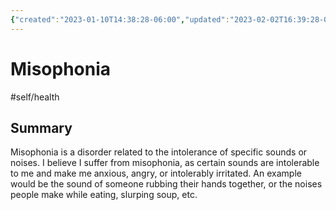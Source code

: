 ```yaml
---
{"created":"2023-01-10T14:38:28-06:00","updated":"2023-02-02T16:39:28-06:00","title":"Misophonia","zettelgarden":true,"zettelType":"concept","dg-publish":true,"permalink":"/z/notes/misophonia/","dgPassFrontmatter":true}
---
```


# Misophonia
#self/health 
## Summary
Misophonia is a disorder related to the intolerance of specific sounds or noises. I believe I suffer from misophonia, as certain sounds are intolerable to me and make me anxious, angry, or intolerably irritated. An example would be the sound of someone rubbing their hands together, or the noises people make while eating, slurping soup, etc.